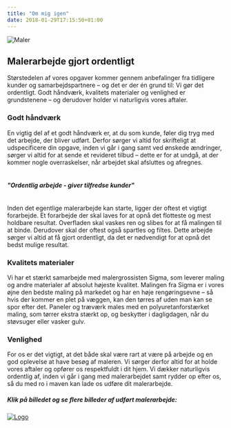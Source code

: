 ```yaml
---
title: "Om mig igen"
date: 2018-01-29T17:15:50+01:00
---
```


![Maler](../img/maler2.jpg)

## Malerarbejde gjort ordentligt
Størstedelen af vores opgaver kommer gennem anbefalinger fra tidligere kunder og samarbejdspartnere – og det er der én grund til: Vi gør det ordentligt. Godt håndværk, kvalitets materialer og venlighed er grundstenene – og derudover holder vi naturligvis vores aftaler.

### Godt håndværk
En vigtig del af et godt håndværk er, at du som kunde, føler dig tryg med det arbejde, der bliver udført. Derfor sørger vi altid for skrifteligt at udspecificere din opgave, inden vi går i gang samt ved ønskede ændringer, sørger vi altid for at sende et revideret tilbud – dette er for at undgå, at der kommer nogle overraskelser, når arbejdet skal afsluttes og afregnes.
<br><br>
#### *"Ordentlig arbejde - giver tilfredse kunder"*
<br>
Inden det egentlige malerarbejde kan starte, ligger der oftest et vigtigt forarbejde. Et forarbejde der skal laves for at opnå det flotteste og mest holdbare resultat. Overfladen skal vaskes ren og slibes for at få malingen til at binde. Derudover skal der oftest også spartles og filtes. Dette arbejde sørger vi altid at få gjort ordentligt, da det er nødvendigt for at opnå det bedst mulige resultat.

### Kvalitets materialer
Vi har et stærkt samarbejde med malergrossisten Sigma, som leverer maling og andre materialer af absolut højeste kvalitet. Malingen fra Sigma er i vores øjne den bedste maling på markedet og har en høje rengøringsevne – så hvis der kommer en plet på væggen, kan den tørres af uden man kan se spor efter det. Paneler og træværk males med en polyuretanforstærket maling, som tørrer ekstra stærkt op, og beskytter i dagligdagen, når du støvsuger eller vasker gulv.

### Venlighed
For os er det vigtigt, at det både skal være rart at være på arbejde og en god oplevelse at have besøg af maleren. Vi sørger derfor altid for at holde vores aftaler og opfører os respektfuldt i dit hjem. Vi dækker naturligvis ordentlig af, inden vi går i gang med malerarbejdet samt rydder op efter os, så du med ro i maven kan lade os udføre dit malerarbejde.

##### Klik på billedet og se flere billeder af udført malerarbejde:

[![Logo](../img/maler1.jpg)](../)


